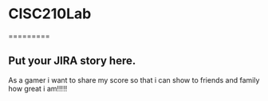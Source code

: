 # CISC210Lab
=========
## Put your JIRA story here.
As a gamer i want to share my score so that i can show to  friends and family how great i am!!!!!

